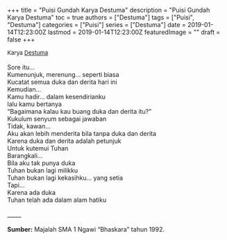+++
title = "Puisi Gundah Karya Destuma"
description = "Puisi Gundah Karya Destuma"
toc = true
authors = ["Destuma"]
tags = ["Puisi", "Destuma"]
categories = ["Puisi"]
series = ["Destuma"]
date = 2019-01-14T12:23:00Z
lastmod = 2019-01-14T12:23:00Z
featuredImage = ""
draft = false
+++

<div style="text-align: justify;">
<div style="font-size: small;">Karya <a href="/authors/destuma/" target="_blank">Destuma</a></div><br />
Sore itu...<br />Kumenunjuk, merenung... seperti biasa<br />Kucatat semua duka dan derita hari ini<br />Kemudian...<br />Kamu hadir... dalam kesendirianku<br />lalu kamu bertanya<br />“Bagaimana kalau kau buang duka dan derita itu?”<br />Kukulum senyum sebagai jawaban<br />Tidak, kawan...<br />Aku akan lebih menderita bila tanpa duka dan derita<br />Karena duka dan derita adalah petunjuk<br />Untuk kutemui Tuhan<br />Barangkali...<br />Bila aku tak punya duka<br />Tuhan bukan lagi milikku<br />Tuhan bukan lagi kekasihku... yang setia<br />Tapi...<br />Karena ada duka<br />Tuhan telah ada dalam alam hatiku<br /><br />
_____<br /><br />
<b>Sumber:</b> Majalah SMA 1 Ngawi “Bhaskara” tahun 1992.</div>
